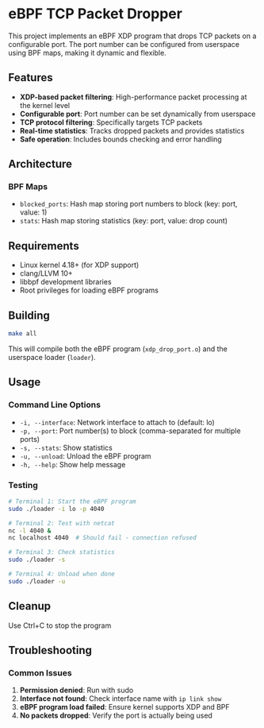 # eBPF TCP Packet Dropper

This project implements an eBPF XDP program that drops TCP packets on a configurable port. The port number can be configured from userspace using BPF maps, making it dynamic and flexible.

## Features

- **XDP-based packet filtering**: High-performance packet processing at the kernel level
- **Configurable port**: Port number can be set dynamically from userspace
- **TCP protocol filtering**: Specifically targets TCP packets
- **Real-time statistics**: Tracks dropped packets and provides statistics
- **Safe operation**: Includes bounds checking and error handling

## Architecture


### BPF Maps

- `blocked_ports`: Hash map storing port numbers to block (key: port, value: 1)
- `stats`: Hash map storing statistics (key: port, value: drop count)

## Requirements

- Linux kernel 4.18+ (for XDP support)
- clang/LLVM 10+
- libbpf development libraries
- Root privileges for loading eBPF programs

## Building

```bash
make all
```

This will compile both the eBPF program (`xdp_drop_port.o`) and the userspace loader (`loader`).

## Usage


### Command Line Options

- `-i, --interface`: Network interface to attach to (default: lo)
- `-p, --port`: Port number(s) to block (comma-separated for multiple ports)
- `-s, --stats`: Show statistics
- `-u, --unload`: Unload the eBPF program
- `-h, --help`: Show help message

### Testing

```bash
# Terminal 1: Start the eBPF program
sudo ./loader -i lo -p 4040

# Terminal 2: Test with netcat
nc -l 4040 &
nc localhost 4040  # Should fail - connection refused

# Terminal 3: Check statistics
sudo ./loader -s

# Terminal 4: Unload when done
sudo ./loader -u
```


## Cleanup

Use Ctrl+C to stop the program

## Troubleshooting

### Common Issues

1. **Permission denied**: Run with sudo
2. **Interface not found**: Check interface name with `ip link show`
3. **eBPF program load failed**: Ensure kernel supports XDP and BPF
4. **No packets dropped**: Verify the port is actually being used
